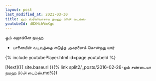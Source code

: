 ```yaml
---
layout: post
last_modified_at: 2021-03-30
title: ஓம் ஸ்ரீனிவாசாய நமஹ ௧௦௮ டைம்ஸ்
youtubeId: d0XHihVmXgc
---
```

 
 
 ஓம் கஜாக்னே நமஹ  
 
 -  யானையின் வடிவத்தை எடுத்த அசுரனைக் கொன்றது யார் 
 
  
 
  
 
 
 
 
 
 


{% include youtubePlayer.html id=page.youtubeId %}
 
[Next]({{ site.baseurl }}{% link  split2/_posts/2016-02-26-ஓம் சண்டையா நமஹ ௧௦௮ டைம்ஸ்.md%})
 
